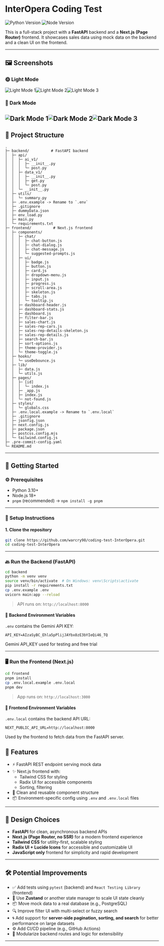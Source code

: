# InterOpera Coding Test

![Python Version](https://img.shields.io/badge/Python-3.10%2B-blue)
![Node Version](https://img.shields.io/badge/Node-18%2B-blue)

This is a full-stack project with a **FastAPI** backend and a **Next.js (Page Router)** frontend. It showcases sales data using mock data on the backend and a clean UI on the frontend.

---

## 🖼 Screenshots
### 🌞 Light Mode
![Light Mode 1](./light1.png)![Light Mode 2](./light2.png)![Light Mode 3](./light3.png)
### 🌙 Dark Mode
![Dark Mode 1](./dark1.png)![Dark Mode 2](./dark2.png)![Dark Mode 3](./dark3.png)
---

## 📁 Project Structure

```
.
├─ backend/          # FastAPI backend
│  ├─ api/
│  │  ├─ ai_v1/
│  │  │  ├─ __init__.py
│  │  │  └─ post.py
│  │  ├─ data_v1/
│  │  │  ├─ __init__.py
│  │  │  ├─ get.py
│  │  │  └─ post.py
│  │  └─ __init__.py
│  ├─ utils/
│  │  └─ summary.py
│  ├─ .env.example -> Rename to `.env`
│  ├─ .gitignore
│  ├─ dummyData.json
│  ├─ env_load.py
│  ├─ main.py
│  └─ requirements.txt
├─ frontend/          # Next.js frontend
│  ├─ components/
│  │  ├─ chat/
│  │  │  ├─ chat-button.js
│  │  │  ├─ chat-dialog.js
│  │  │  ├─ chat-message.js
│  │  │  └─ suggested-prompts.js
│  │  ├─ ui/
│  │  │  ├─ badge.js
│  │  │  ├─ button.js
│  │  │  ├─ card.js
│  │  │  ├─ dropdown-menu.js
│  │  │  ├─ input.js
│  │  │  ├─ progress.js
│  │  │  ├─ scroll-area.js
│  │  │  ├─ skeleton.js
│  │  │  ├─ tabs.js
│  │  │  └─ tooltip.js
│  │  ├─ dashboard-header.js
│  │  ├─ dashboard-stats.js
│  │  ├─ dashboard.js
│  │  ├─ filter-bar.js
│  │  ├─ sales-chart.js
│  │  ├─ sales-rep-cars.js
│  │  ├─ sales-rep-details-skeleton.js
│  │  ├─ sales-rep-details.js
│  │  ├─ search-bar.js
│  │  ├─ sort-options.js
│  │  ├─ theme-provider.js
│  │  └─ theme-toggle.js
│  ├─ hooks/
│  │  └─ useDebounce.js
│  ├─ lib/
│  │  ├─ data.js
│  │  └─ utils.js
│  ├─ pages/
│  │  ├─ [id]
│  │  │  └─ index.js
│  │  ├─ _app.js
│  │  ├─ index.js
│  │  └─ not-found.js
│  ├─ styles/
│  │  └─ globals.css
│  ├─ .env.local.example -> Rename to `.env.local`
│  ├─ .gitignore
│  ├─ jsonfig.json
│  ├─ next.config.js
│  ├─ package.json
│  ├─ postcss.config.mjs
│  └─ tailwind.config.js
├─ .pre-commit-config.yaml
└─ README.md
```

---

## 🚀 Getting Started

### ⚙️ Prerequisites

- Python 3.10+
- Node.js 18+
- `pnpm` (recommended) → `npm install -g pnpm`

---

### 🔧 Setup Instructions

#### 1. Clone the repository

```bash
git clone https://github.com/warcry98/coding-test-InterOpera.git
cd coding-test-InterOpera
```

---

### 🔙 Run the Backend (FastAPI)

```bash
cd backend
python -m venv venv
source venv/bin/activate  # On Windows: venv\Scripts\activate
pip install -r requirements.txt
cp .env.example .env
uvicorn main:app --reload
```

> API runs on: `http://localhost:8000`

#### 🔐 Backend Environment Variables

`.env` contains the Gemini API KEY:

```env
API_KEY=AIzaSyBC_Ehla5pPlijJAYbx8zE3bYIeQi46_TQ
```

Gemini API_KEY used for testing and free trial

---

### 🖥️ Run the Frontend (Next.js)

```bash
cd frontend
pnpm install
cp .env.local.example .env.local
pnpm dev
```

> App runs on: `http://localhost:3000`

#### 🔐 Frontend Environment Variables

`.env.local` contains the backend API URL:

```env
NEXT_PUBLIC_API_URL=http://localhost:8000
```

Used by the frontend to fetch data from the FastAPI server.

## 📌 Features

- ⚡ FastAPI REST endpoint serving mock data
- ✨ Next.js frontend with:
  - Tailwind CSS for styling
  - Radix UI for accessible components
  - Sorting, filtering
- 🔄 Clean and reusable component structure
- 📦 Environment-specific config using `.env` and `.env.local` files

---

## 📐 Design Choices

- **FastAPI** for clean, asynchronous backend APIs
- **Next.js (Page Router, no SSR)** for a modern frontend experience
- **Tailwind CSS** for utility-first, scalable styling
- **Radix UI + Lucide Icons** for accessible and customizable UI
- **JavaScript only** frontend for simplicity and rapid development

---

## 🛠 Potential Improvements

- ✅ Add tests using `pytest` (backend) and `React Testing Library` (frontend)
- 🧱 Use **Zustand** or another state manager to scale UI state cleanly
- 📦 Move mock data to a real database (e.g., PostgreSQL)
- 🔍 Improve filter UI with multi-select or fuzzy search
- 🌀 Add support for **server-side pagination, sorting, and search** for better performance on large datasets
- ⚙️ Add CI/CD pipeline (e.g., GitHub Actions)
- 🧩 Modularize backend routes and logic for extensibility

---